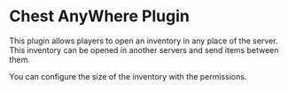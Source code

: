 # Chest AnyWhere Plugin
This plugin allows players to open an inventory in any place of the server. This inventory can be opened in another servers
and send items between them.

You can configure the size of the inventory with the permissions. 
